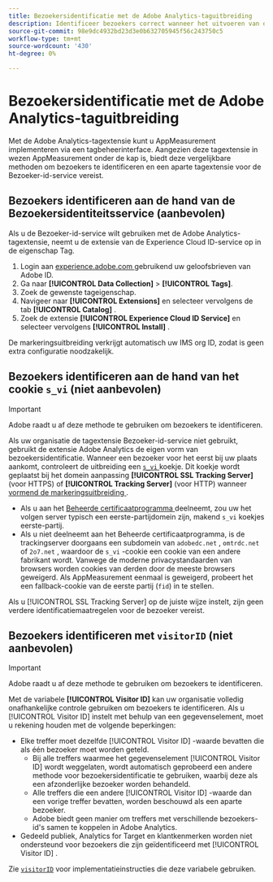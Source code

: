 ```yaml
---
title: Bezoekersidentificatie met de Adobe Analytics-taguitbreiding
description: Identificeer bezoekers correct wanneer het uitvoeren van de de markeringsuitbreiding van Adobe Analytics.
source-git-commit: 98e9dc4932bd23d3e0b632705945f56c243750c5
workflow-type: tm+mt
source-wordcount: '430'
ht-degree: 0%

---
```


# Bezoekersidentificatie met de Adobe Analytics-taguitbreiding

Met de Adobe Analytics-tagextensie kunt u AppMeasurement implementeren via een tagbeheerinterface. Aangezien deze tagextensie in wezen AppMeasurement onder de kap is, biedt deze vergelijkbare methoden om bezoekers te identificeren en een aparte tagextensie voor de Bezoeker-id-service vereist.

## Bezoekers identificeren aan de hand van de Bezoekersidentiteitsservice (aanbevolen)

Als u de Bezoeker-id-service wilt gebruiken met de Adobe Analytics-tagextensie, neemt u de extensie van de Experience Cloud ID-service op in de eigenschap Tag.

1. Login aan [ experience.adobe.com ](https://experience.adobe.com) gebruikend uw geloofsbrieven van Adobe ID.
1. Ga naar **[!UICONTROL Data Collection]** > **[!UICONTROL Tags]**.
1. Zoek de gewenste tageigenschap.
1. Navigeer naar **[!UICONTROL Extensions]** en selecteer vervolgens de tab **[!UICONTROL Catalog]** .
1. Zoek de extensie **[!UICONTROL Experience Cloud ID Service]** en selecteer vervolgens **[!UICONTROL Install]** .

De markeringsuitbreiding verkrijgt automatisch uw IMS org ID, zodat is geen extra configuratie noodzakelijk.

## Bezoekers identificeren aan de hand van het cookie `s_vi` (niet aanbevolen)

>[!IMPORTANT]
>
>Adobe raadt u af deze methode te gebruiken om bezoekers te identificeren.

Als uw organisatie de tagextensie Bezoeker-id-service niet gebruikt, gebruikt de extensie Adobe Analytics de eigen vorm van bezoekersidentificatie. Wanneer een bezoeker voor het eerst bij uw plaats aankomt, controleert de uitbreiding een [`s_vi` ](https://experienceleague.adobe.com/en/docs/core-services/interface/data-collection/cookies/analytics) koekje. Dit koekje wordt geplaatst bij het domein aanpassing **[!UICONTROL SSL Tracking Server]** (voor HTTPS) of **[!UICONTROL Tracking Server]** (voor HTTP) wanneer [ vormend de markeringsuitbreiding ](https://experienceleague.adobe.com/en/docs/experience-platform/tags/extensions/client/analytics/overview).

* Als u aan het [ Beheerde certificaatprogramma ](https://experienceleague.adobe.com/en/docs/core-services/interface/data-collection/adobe-managed-cert) deelneemt, zou uw het volgen server typisch een eerste-partijdomein zijn, makend `s_vi` koekjes eerste-partij.
* Als u niet deelneemt aan het Beheerde certificaatprogramma, is de trackingserver doorgaans een subdomein van `adobedc.net` , `omtrdc.net` of `2o7.net` , waardoor de `s_vi` -cookie een cookie van een andere fabrikant wordt. Vanwege de moderne privacystandaarden van browsers worden cookies van derden door de meeste browsers geweigerd. Als AppMeasurement eenmaal is geweigerd, probeert het een fallback-cookie van de eerste partij (`fid`) in te stellen.

Als u [!UICONTROL SSL Tracking Server] op de juiste wijze instelt, zijn geen verdere identificatiemaatregelen voor de bezoeker vereist.

## Bezoekers identificeren met `visitorID` (niet aanbevolen)

>[!IMPORTANT]
>
>Adobe raadt u af deze methode te gebruiken om bezoekers te identificeren.

Met de variabele **[!UICONTROL Visitor ID]** kan uw organisatie volledig onafhankelijke controle gebruiken om bezoekers te identificeren. Als u [!UICONTROL Visitor ID] instelt met behulp van een gegevenselement, moet u rekening houden met de volgende beperkingen:

* Elke treffer moet dezelfde [!UICONTROL Visitor ID] -waarde bevatten die als één bezoeker moet worden geteld.
   * Bij alle treffers waarmee het gegevenselement [!UICONTROL Visitor ID] wordt weggelaten, wordt automatisch geprobeerd een andere methode voor bezoekersidentificatie te gebruiken, waarbij deze als een afzonderlijke bezoeker worden behandeld.
   * Alle treffers die een andere [!UICONTROL Visitor ID] -waarde dan een vorige treffer bevatten, worden beschouwd als een aparte bezoeker.
   * Adobe biedt geen manier om treffers met verschillende bezoekers-id&#39;s samen te koppelen in Adobe Analytics.
* Gedeeld publiek, Analytics for Target en klantkenmerken worden niet ondersteund voor bezoekers die zijn geïdentificeerd met [!UICONTROL Visitor ID] .

Zie [`visitorID`](/help/implement/vars/config-vars/visitorid.md) voor implementatieinstructies die deze variabele gebruiken.
